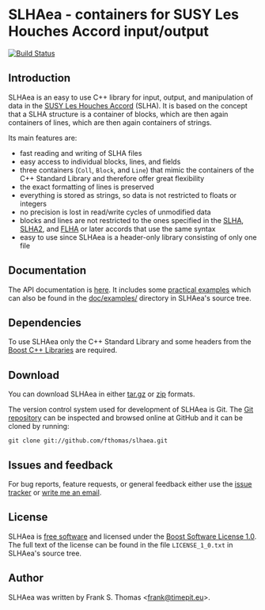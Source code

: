 # SLHAea - containers for SUSY Les Houches Accord input/output
[![Build Status](https://travis-ci.org/fthomas/slhaea.png?branch=master)](https://travis-ci.org/fthomas/slhaea)

## Introduction

SLHAea is an easy to use C++ library for input, output, and
manipulation of data in the [SUSY Les Houches Accord][] (SLHA). It is
based on the concept that a SLHA structure is a container of blocks,
which are then again containers of lines, which are then again
containers of strings.

Its main features are:

- fast reading and writing of SLHA files
- easy access to individual blocks, lines, and fields
- three containers (``Coll``, ``Block``, and ``Line``) that mimic the
  containers of the C++ Standard Library and therefore offer great
  flexibility
- the exact formatting of lines is preserved
- everything is stored as strings, so data is not restricted to floats
  or integers
- no precision is lost in read/write cycles of unmodified data
- blocks and lines are not restricted to the ones specified in the
  [SLHA][], [SLHA2][], and [FLHA][] or later accords that use the same
  syntax
- easy to use since SLHAea is a header-only library consisting of only
  one file

[SUSY Les Houches Accord]: http://home.fnal.gov/~skands/slha/
[SLHA]:  http://arxiv.org/abs/hep-ph/0311123
[SLHA2]: http://arxiv.org/abs/0801.0045
[FLHA]:  http://arxiv.org/abs/1008.0762

## Documentation

The API documentation is [here][]. It includes some [practical
examples][] which can also be found in the [doc/examples/][] directory
in SLHAea's source tree.

[here]: http://fthomas.github.io/slhaea/doc/api-html/
[practical examples]: http://fthomas.github.io/slhaea/doc/api-html/examples.html
[doc/examples/]: http://github.com/fthomas/slhaea/tree/master/doc/examples/

## Dependencies

To use SLHAea only the C++ Standard Library and some headers from the
[Boost C++ Libraries][] are required.

[Boost C++ Libraries]: http://www.boost.org/

## Download

You can download SLHAea in either [tar.gz][] or [zip][] formats.

[tar.gz]: http://github.com/fthomas/slhaea/tarball/master
[zip]:    http://github.com/fthomas/slhaea/zipball/master

The version control system used for development of SLHAea is Git. The
[Git repository][] can be inspected and browsed online at GitHub and it
can be cloned by running:

    git clone git://github.com/fthomas/slhaea.git

[Git repository]: http://github.com/fthomas/slhaea

## Issues and feedback

For bug reports, feature requests, or general feedback either use the
[issue tracker][] or [write me an email][].

[issue tracker]: http://github.com/fthomas/slhaea/issues
[write me an email]: <mailto:frank@timepit.eu>

## License

SLHAea is [free software][] and licensed under the [Boost Software
License 1.0][]. The full text of the license can be found in the file
``LICENSE_1_0.txt`` in SLHAea's source tree.

[free software]: http://www.gnu.org/philosophy/free-sw.html
[Boost Software License 1.0]: http://www.boost.org/users/license.html

## Author

SLHAea was written by Frank S. Thomas <<frank@timepit.eu>>.
